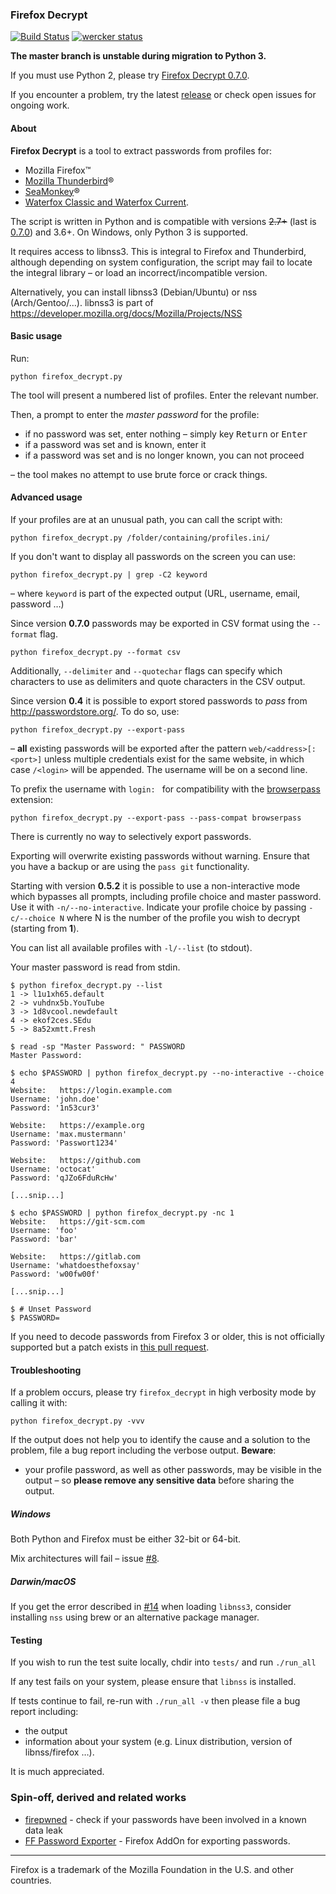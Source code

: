 ### Firefox Decrypt

[![Build Status](https://travis-ci.org/unode/firefox_decrypt.svg?branch=master)](https://travis-ci.org/unode/firefox_decrypt) [![wercker status](https://app.wercker.com/status/d9b714c5d195dd9e7582e8cd6f463982/m/master "wercker status")](https://app.wercker.com/project/byKey/d9b714c5d195dd9e7582e8cd6f463982)

**The master branch is unstable during migration to Python 3.**  

If you must use Python 2, please try [Firefox Decrypt 0.7.0](https://github.com/unode/firefox_decrypt/releases/tag/0.7.0).  

If you encounter a problem, try the latest [release](https://github.com/unode/firefox_decrypt/releases) or check open issues for ongoing work.

#### About

**Firefox Decrypt** is a tool to extract passwords from profiles for: 

- Mozilla Firefox™
- [Mozilla Thunderbird](https://www.thunderbird.net/)®
- [SeaMonkey](https://www.seamonkey-project.org/)®
- [Waterfox Classic and Waterfox Current](https://www.waterfox.net/).

The script is written in Python and is compatible with versions ~~2.7+~~ (last is [0.7.0](https://github.com/unode/firefox_decrypt/releases/tag/0.7.0)) and 3.6+. On Windows, only Python 3 is supported.

It requires access to libnss3. This is integral to Firefox and Thunderbird, although depending on system configuration, the script may fail to locate the integral library – or load an incorrect/incompatible version.

Alternatively, you can install libnss3 (Debian/Ubuntu) or nss (Arch/Gentoo/…). libnss3 is part of https://developer.mozilla.org/docs/Mozilla/Projects/NSS

#### Basic usage

Run:

```
python firefox_decrypt.py
```

The tool will present a numbered list of profiles. Enter the relevant number. 

Then, a prompt to enter the *master password* for the profile: 

- if no password was set, enter nothing – simply key <kbd>Return</kbd> or <kbd>Enter</kbd>
- if a password was set and is known, enter it
- if a password was set and is no longer known, you can not proceed

– the tool makes no attempt to use brute force or crack things.

#### Advanced usage

If your profiles are at an unusual path, you can call the script with:

```
python firefox_decrypt.py /folder/containing/profiles.ini/
```

If you don't want to display all passwords on the screen you can use:

```
python firefox_decrypt.py | grep -C2 keyword
```

– where `keyword` is part of the expected output (URL, username, email, password …)

Since version **0.7.0** passwords may be exported in CSV format using the `--format` flag.

```
python firefox_decrypt.py --format csv
```

Additionally, `--delimiter` and `--quotechar` flags can specify which characters to use as delimiters and quote characters in the CSV output.

Since version **0.4** it is possible to export stored passwords to *pass* from <http://passwordstore.org/>. To do so, use:

```
python firefox_decrypt.py --export-pass
```

– **all** existing passwords will be exported after the pattern `web/<address>[:<port>]` unless multiple credentials exist for the same website, in which case `/<login>` will be appended. The username will be on a second line.

To prefix the username with `login: ` for compatibility with the [browserpass](https://github.com/dannyvankooten/browserpass) extension: 

```
python firefox_decrypt.py --export-pass --pass-compat browserpass
```

There is currently no way to selectively export passwords.

Exporting will overwrite existing passwords without warning. Ensure that you have a backup or are using the `pass git` functionality.

Starting with version **0.5.2** it is possible to use a non-interactive mode which bypasses all prompts, including profile choice and master password. Use it with `-n/--no-interactive`. Indicate your profile choice by passing `-c/--choice N` where N is the number of the profile you wish to decrypt (starting from **1**).

You can list all available profiles with `-l/--list` (to stdout).

Your master password is read from stdin.

    $ python firefox_decrypt.py --list
    1 -> l1u1xh65.default
    2 -> vuhdnx5b.YouTube
    3 -> 1d8vcool.newdefault
    4 -> ekof2ces.SEdu
    5 -> 8a52xmtt.Fresh

    $ read -sp "Master Password: " PASSWORD
    Master Password:

    $ echo $PASSWORD | python firefox_decrypt.py --no-interactive --choice 4
    Website:   https://login.example.com
    Username: 'john.doe'
    Password: '1n53cur3'

    Website:   https://example.org
    Username: 'max.mustermann'
    Password: 'Passwort1234'

    Website:   https://github.com
    Username: 'octocat'
    Password: 'qJZo6FduRcHw'

    [...snip...]

    $ echo $PASSWORD | python firefox_decrypt.py -nc 1
    Website:   https://git-scm.com
    Username: 'foo'
    Password: 'bar'

    Website:   https://gitlab.com
    Username: 'whatdoesthefoxsay'
    Password: 'w00fw00f'

    [...snip...]

    $ # Unset Password
    $ PASSWORD=

If you need to decode passwords from Firefox 3 or older, this is not officially supported but a patch exists in [this pull request](https://github.com/unode/firefox_decrypt/pull/36).

#### Troubleshooting

If a problem occurs, please try `firefox_decrypt` in high verbosity mode by calling it with:

```
python firefox_decrypt.py -vvv
```

If the output does not help you to identify the cause and a solution to the problem, file a bug report including the verbose output. **Beware**:  

- your profile password, as well as other passwords, may be visible in the output – so **please remove any sensitive data** before sharing the output.

##### Windows

Both Python and Firefox must be either 32-bit or 64-bit.  

Mix architectures will fail – issue [#8](https://github.com/unode/firefox_decrypt/issues/8).

##### Darwin/macOS

If you get the error described in [#14](https://github.com/unode/firefox_decrypt/issues/14) when loading `libnss3`, consider installing `nss` using brew or an alternative package manager.

#### Testing

If you wish to run the test suite locally, chdir into `tests/` and run `./run_all`

If any test fails on your system, please ensure that `libnss` is installed.

If tests continue to fail, re-run with `./run_all -v` then please file a bug report including: 

- the output
- information about your system (e.g. Linux distribution, version of libnss/firefox …). 

It is much appreciated.

### Spin-off, derived and related works

* [firepwned](https://github.com/christophetd/firepwned#how-it-works) - check if your passwords have been involved in a known data leak
* [FF Password Exporter](https://github.com/kspearrin/ff-password-exporter) - Firefox AddOn for exporting passwords. 

----

Firefox is a trademark of the Mozilla Foundation in the U.S. and other countries.
